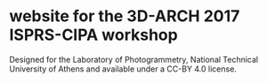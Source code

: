 # website for the 3D-ARCH 2017 ISPRS-CIPA workshop
Designed for the Laboratory of Photogrammetry, National Technical University of Athens and available under a CC-BY 4.0 license.
